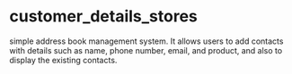 # customer_details_stores
simple address book management system. It allows users to add contacts with details such as name, phone number, email, and product, and also to display the existing contacts.
